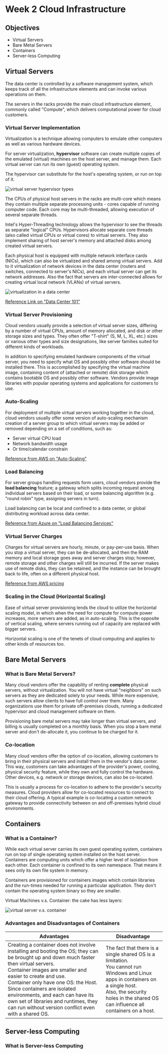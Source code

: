 # Week 2 Cloud Infrastructure

## Objectives

- Virtual Servers
- Bare Metal Servers
- Containers
- Server-less Computing

## Virtual Servers

The data center is controlled by a software management system, which keeps track of all the infrastructure elements and can invoke various operations on them.

The servers in the racks provide the main cloud infrastructure element, commonly called "Compute", which delivers computational power for cloud customers.

### Virtual Server Implementation

Virtualization is a technique allowing computers to emulate other computers as well as various hardware devices.

For server virtualization, __hypervisor__ software can create multiple copies of the emulated (virtual) machines on the host server, and manage them. Each virtual server can run its own (guest) operating system.

The hypervisor can substitute for the host's operating system, or run on top of it.

![virtual server hypervisor types](https://github.com/yasenstar/cloud_computing/blob/master/img/virtual_server_hypervisor.png)

The CPUs of physical host servers in the racks are multi-core which means they contain multiple separate processing units - cores capable of running computer code. Each core may be multi-threaded, allowing execution of several separate threads.

Intel's Hyper-Threading technology allows the hypervisor to see the threads as separate "logical" CPUs. Hypervisors allocate separate core threads (also called virtual CPUs or virtual cores) to virtual servers. They also implement sharing of host server's memory and attached disks among created virtual servers.

Each physical host is equipped with multiple network interface cards (NICs), which can also be virtualized and shared among virtual servers. Add to it virtualization of network devices in the data center (routers and switches, connected to server's NICs), and each virtual server can get its network addresses. Also the fact that servers are inter-connected allows for creating virtual local network (VLANs) of virtual servers.

![virtualization in a data center](https://github.com/yasenstar/cloud_computing/blob/master/img/virtualization.png)

[Reference Link on "Data Center 101"](http://www.definethecloud.net/category/concepts/data-center-101)

### Virtual Server Provisioning

Cloud vendors usually provide a selection of virtual server sizes, differing by a number of virtual CPUs, amount of memory allocated, and disk or other storage sizes and types. They often offer "T-shirt" (S, M, L, XL, etc.) sizes or various other types and size designations, like server families suited for different kinds of workloads.

In addition to specifying emulated hardware components of the virtual server, you need to specify what OS and possibly other software should be installed there. This is accomplished by specifying the virtual machine image, containing content of (attached or remote) disk storage which contains bootable OS and possibly other software. Vendors provide image libraries with popular operating systems and applications for customers to use.

### Auto-Scaling

For deployment of multiple virtual servers working together in the cloud, cloud vendors usually offer some version of auto-scaling mechanism creation of a server group to which virtual servers may be added or removed depending on a set of conditions, such as:

- Server virtual CPU load
- Network bandwidth usage
- Or time/calendar constrain

[Reference from AWS on "Auto-Scaling"](https://aws.amazon.com/autoscaling)

### Load Balancing

For server groups handling requests form users, cloud vendors provide the __load balancing__ feature; a gateway which splits incoming request among individual servers based on their load, or some balancing algorithm (e.g. "round robin" type, assigning servers in turn). 

Load balancing can be local and confined to a data center, or global distributing workload across data center.

[Reference from Azure on "Load Balancing Services"](https://azure.microsoft.com/en-us/blog/microsoft-azure-load-balancing-services/)

### Virtual Server Charges

Charges for virtual servers are hourly, minute, or pay-per-use basis. When you stop a virtual server, they can be de-allocated, and then the RAM memory and local storage goes away and server charges stop; however, remote storage and other charges will still be incurred. If the server makes use of remote disks, they can be retained, and the instance can be brought back to life, often on a different physical host.

[Reference from AWS pricing](https://aws.amazon.com/pricing/)

### Scaling in the Cloud (Horizontal Scaling)

Ease of virtual server provisioning lends the cloud to utilize the horizontal scaling model, in which when the need for compute for compute power increases, more servers are added, as in auto-scaling. This is the opposite of vertical scaling, where servers running out of capacity are replaced with bigger servers.

Horizontal scaling is one of the tenets of cloud computing and applies to other kinds of resources too.

## Bare Metal Servers

### What is Bare Metal Servers?

Many cloud vendors offer the capability of renting __complete__ physical servers, without virtualization. You will not have virtual "neighbors" on such servers as they are dedicated solely to your needs. While more expensive, such servers allow clients to have full control over them. Many organizations use them for private off-premises clouds, running a dedicated hypervisor and cloud management software on them.

Provisioning bare metal servers may take longer than virtual servers, and billing is usually completed on a monthly basis. When you stop a bare metal server and don't de-allocate it, you continue to be charged for it.

### Co-location

Many cloud vendors offer the option of co-location, allowing customers to bring in their physical servers and install them in the vendor's data center. This way, customers can take advantages of the provider's power, cooling, physical security feature, while they own and fully control the hardware. Other devices, e.g. network or storage devices, can also be co-located.

This is usually a process for co-location to adhere to the provider's security measures. Cloud providers allow for co-located resources to connect to their cloud offering. A typical example is co-locating a custom network gateway to provide connectivity between on and off-premises hybrid cloud environments.

##  Containers

### What is a Container?

While each virtual server carries its own guest operating system, containers run on top of single operating system installed on the host server. Containers are computing units which offer a higher level of isolation from each other. Each container is confined to its own namespace. That means it sees only its own file system in memory.

Containers are provisioned for containers images which contain libraries and the run-times needed for running a particular application. They don't contain the operating system binary so they are smaller.

Virtual Machines v.s. Container: the cake has less layers:

![virtual server v.s. container](https://github.com/yasenstar/cloud_computing/blob/master/img/vm_vs_container.png)

### Advantages and Disadvantages of Containers

| Advantages                                                   | Disadvantage                                                 |
| ------------------------------------------------------------ | ------------------------------------------------------------ |
| Creating a container does not involve installing and booting the OS; they can be brought up and down much faster then virtual servers.<br />Container images are smaller and easier to create and use.<br />Container only have one OS: the Host. Since containers are isolated environments, and each can have its own set of libraries and runtimes, they can run without version conflict even with a shared OS. | The fact that there is a single shared OS is a limitation.<br />You cannot run Windows and Linux apps in containers on a single host.<br />Also, the security holes in the shared OS can influence all containers on a host. |



##  Server-less Computing

### What is Server-less Computing